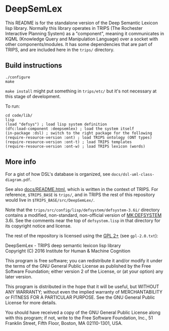 # DeepSemLex #

This README is for the standalone version of the Deep Semantic Lexicon lisp library. Normally this library operates in TRIPS (The Rochester Interactive Planning System) as a "component", meaning it communicates in KQML (Knowledge Query and Manipulation Language) over a socket with other components/modules. It has some dependencies that are part of TRIPS, and are included here in the `trips/` directory.

## Build instructions ##

    ./configure
    make

`make install` might put something in `trips/etc/` but it's not necessary at this stage of development.

To run:

    cd code/lib/
    lisp
    (load "defsys") ; load lisp system definition
    (dfc:load-component :deepsemlex) ; load the system itself
    (in-package :dsl) ; switch to the right package for the following
    (require-resource-version :ont) ; load TRIPS ontology (ONT types)
    (require-resource-version :ont-t) ; load TRIPS templates
    (require-resource-version :ont-w) ; load TRIPS lexicon (words)

## More info ##

For a gist of how DSL's database is organized, see `docs/dsl-uml-class-diagram.pdf`.

See also [docs/README.html](docs/README.html), which is written in the context of TRIPS. For reference, `$TRIPS_BASE` is `trips/`, and in TRIPS the rest of this repository would live in `$TRIPS_BASE/src/DeepSemLex/`.

Note that the `trips/src/config/lisp/defsystem/defsystem-3.6i/` directory contains a modified, non-standard, non-official version of [MK:DEFSYSTEM](http://www.cliki.net/mk-defsystem) 3.6i. See the comments near the top of `defsystem.lisp` in that directory for its copyright notice and license.

The rest of the repository is licensed using the [GPL 2+](http://www.gnu.org/licenses/old-licenses/gpl-2.0.en.html) (see `gpl-2.0.txt`):

DeepSemLex - TRIPS deep semantic lexicon lisp library  
Copyright (C) 2016  Institute for Human & Machine Cognition

This program is free software; you can redistribute it and/or
modify it under the terms of the GNU General Public License
as published by the Free Software Foundation; either version 2
of the License, or (at your option) any later version.

This program is distributed in the hope that it will be useful,
but WITHOUT ANY WARRANTY; without even the implied warranty of
MERCHANTABILITY or FITNESS FOR A PARTICULAR PURPOSE.  See the
GNU General Public License for more details.

You should have received a copy of the GNU General Public License
along with this program; if not, write to the Free Software
Foundation, Inc., 51 Franklin Street, Fifth Floor, Boston, MA  02110-1301, USA.
